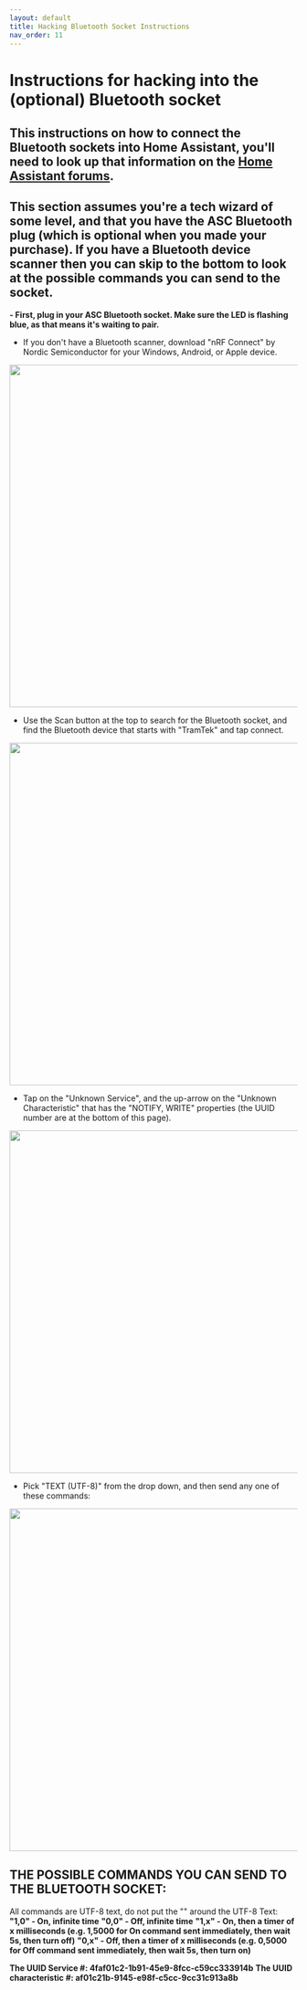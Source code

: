 ```yaml
---
layout: default
title: Hacking Bluetooth Socket Instructions
nav_order: 11
---
```


# Instructions for hacking into the (optional) Bluetooth socket

## This instructions on how to connect the Bluetooth sockets into Home Assistant, you'll need to look up that information on the [Home Assistant forums](https://community.home-assistant.io/).

## This section assumes you're a tech wizard of some level, and that you have the ASC Bluetooth plug (which is optional when you made your purchase). If you have a Bluetooth device scanner then you can skip to the bottom to look at the possible commands you can send to the socket.

**- First, plug in your ASC Bluetooth socket. Make sure the LED is flashing blue, as that means it's waiting to pair.**

- If you don't have a Bluetooth scanner, download "nRF Connect" by Nordic Semiconductor for your Windows, Android, or Apple device.
  
<img src="images/BLEhack_1_nrfApp.jpg" width="600">

-  Use the Scan button at the top to search for the Bluetooth socket, and find the Bluetooth device that starts with "TramTek" and tap connect.

<img src="images/BLEhack_2_scan.jpg" width="600">

- Tap on the "Unknown Service", and the up-arrow on the "Unknown Characteristic" that has the "NOTIFY, WRITE" properties (the UUID number are at the bottom of this page).

<img src="images/BLEhack_3_send.jpg" width="600">

- Pick "TEXT (UTF-8)" from the drop down, and then send any one of these commands:

<img src="images/BLEhack_4_command.jpg" width="600">

## THE POSSIBLE COMMANDS YOU CAN SEND TO THE BLUETOOTH SOCKET:
All commands are UTF-8 text, do not put the "" around the UTF-8 Text: 
**"1,0" - On, infinite time**
**"0,0" - Off, infinite time**
**"1,x" - On, then a timer of x milliseconds (e.g. 1,5000 for On command sent immediately, then wait 5s, then turn off)**
**"0,x" - Off, then a timer of x milliseconds (e.g. 0,5000 for Off command sent immediately, then wait 5s, then turn on)**

**The UUID Service #: 4faf01c2-1b91-45e9-8fcc-c59cc333914b**
**The UUID characteristic #: af01c21b-9145-e98f-c5cc-9cc31c913a8b**

